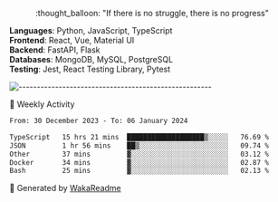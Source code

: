 <p align="center"> 
  :thought_balloon: "If there is no struggle, there is no progress"
</p>

<p align="left">
  <strong>Languages</strong>: Python, JavaScript, TypeScript<br>
  <strong>Frontend</strong>: React, Vue, Material UI<br>
  <strong>Backend</strong>: FastAPI, Flask<br>
  <strong>Databases</strong>: MongoDB, MySQL, PostgreSQL<br>
  <strong>Testing</strong>: Jest, React Testing Library, Pytest<br>
</p>

![-----------------------------------------------------](https://raw.githubusercontent.com/andreasbm/readme/master/assets/lines/vintage.png)

🎯 Weekly Activity

<!--START_SECTION:waka-->

```txt
From: 30 December 2023 - To: 06 January 2024

TypeScript   15 hrs 21 mins  ███████████████████▒░░░░░   76.69 %
JSON         1 hr 56 mins    ██▒░░░░░░░░░░░░░░░░░░░░░░   09.74 %
Other        37 mins         ▓░░░░░░░░░░░░░░░░░░░░░░░░   03.12 %
Docker       34 mins         ▓░░░░░░░░░░░░░░░░░░░░░░░░   02.87 %
Bash         25 mins         ▓░░░░░░░░░░░░░░░░░░░░░░░░   02.13 %
```

<!--END_SECTION:waka-->


🚀 Generated by [WakaReadme](https://github.com/athul/waka-readme)
